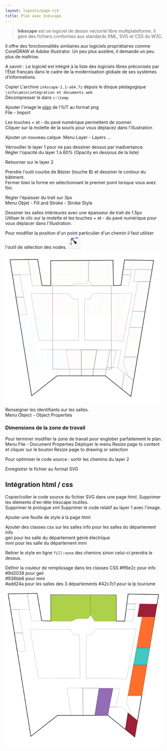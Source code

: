 ```yaml
---
layout: layouts/page.njk
title: Plan avec Inkscape
---
```


> **Inkscape** est un logiciel de dessin vectoriel libre multiplateforme. Il gère des fichiers conformes aux standards XML, SVG et CSS du W3C.

Il offre des fonctionnalités similaires aux logiciels propriétaires comme CorelDRAW et Adobe Illustrator. Un peu plus austère, il demande un peu plus de maîtrise. 

A savoir : Le logiciel est intégré à la liste des logiciels libres préconisés par l’État français dans le cadre de la modernisation globale de ses systèmes d’informations.


Copier L'archive `inkscape-1.1-x64.7z` depuis le disque pédagogique `\info\amio\intégration et documents web`\
Décompresser le dans `c:\temp`

Ajouter l'image le <a href="plan.png" download>plan</a> de l'IUT au format png\
File - Import

Les touches + et - du pavé numérique permettent de zoomer.\
Cliquer sur la molette de la souris pour vous déplacez dans l'illustration

Ajouter un nouveau calque.
Menu Layer - Layers ...

Vérrouiller le layer 1 pour ne pas dessiner dessus par inadvertance.\
Régler l'opacité du layer 1 à 60% (Opacity en dessous de la liste)

Retourner sur le layer 2

Prendre l'outil courbe de Bézier (touche B) et dessiner le contour du bâtiment.\
Fermer bien la forme en sélectionnant le premier point lorsque vous avez fini.

Régler l'épaisser du trait sur 3px\
Menu Objet - Fill and Stroke - Stroke Style

Dessiner les salles intérieures avec une épaisseur de trait de 1.5px\
Utiliser le clic sur la molette et les touches + et - du pavé numérique pour vous déplacer dans l'illustration.

Pour modifier la position d'un point particulier d'un chemin il faut utiliser l'outil de sélection des nodes. ![](nodes.png)

![](inkscape.png)

Renseigner les identifiants sur les salles.\
Menu Object - Object Properties

### Dimensions de la zone de travail

Pour terminer modifier la zone de travail pour englober parfaitement le plan.
Menu File - Document Properties
Déployer le menu Resize page to content et cliquer sur le bouton Resize page to drawing or selection

Pour optimiser le code source : sortir les chemins du layer 2

Enregistrer le fichier au format SVG

## Intégration html / css

Copier/coller le code source du fichier SVG dans une page html.
Supprimer les éléments d'en-tête Inkscape inutiles.\
Supprimer le prologue xml
Supprimer le code relatif au layer 1 avec l'image.

Ajouter une feuille de style à la page html

Ajouter des classes css sur les salles
info pour les salles du département info\
geii pour les salle du département génié électrique\
mmi pour les salle du département mmi

Retirer le style en ligne `fill:none` des chemins sinon celui-ci prendra le dessus.

Définir la couleur de remplissage dans les classes CSS
#ff6e2c pour info\
#9d2038 pour geii\
#936bb6 pour mmi\
#add24a pour les salles des 3 départements
#42c7c1 pour la lp tourisme

![](reponse.png)